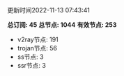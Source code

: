 更新时间2022-11-13 07:43:41

**总订阅: 45**
**总节点: 1044**
**有效节点: 253**
- v2ray节点: 191
- trojan节点: 56
- ss节点: 3
- ssr节点: 3
